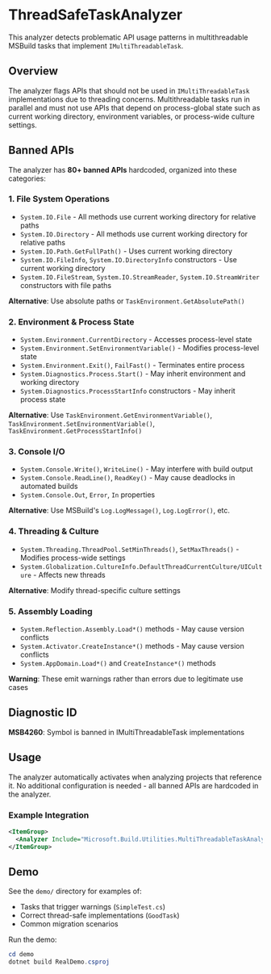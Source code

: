 # ThreadSafeTaskAnalyzer

This analyzer detects problematic API usage patterns in multithreadable MSBuild tasks that implement `IMultiThreadableTask`.

## Overview

The analyzer flags APIs that should not be used in `IMultiThreadableTask` implementations due to threading concerns. Multithreadable tasks run in parallel and must not use APIs that depend on process-global state such as current working directory, environment variables, or process-wide culture settings.

## Banned APIs

The analyzer has **80+ banned APIs** hardcoded, organized into these categories:

### 1. File System Operations
- `System.IO.File` - All methods use current working directory for relative paths
- `System.IO.Directory` - All methods use current working directory for relative paths
- `System.IO.Path.GetFullPath()` - Uses current working directory
- `System.IO.FileInfo`, `System.IO.DirectoryInfo` constructors - Use current working directory
- `System.IO.FileStream`, `System.IO.StreamReader`, `System.IO.StreamWriter` constructors with file paths

**Alternative**: Use absolute paths or `TaskEnvironment.GetAbsolutePath()`

### 2. Environment & Process State
- `System.Environment.CurrentDirectory` - Accesses process-level state
- `System.Environment.SetEnvironmentVariable()` - Modifies process-level state  
- `System.Environment.Exit()`, `FailFast()` - Terminates entire process
- `System.Diagnostics.Process.Start()` - May inherit environment and working directory
- `System.Diagnostics.ProcessStartInfo` constructors - May inherit process state

**Alternative**: Use `TaskEnvironment.GetEnvironmentVariable()`, `TaskEnvironment.SetEnvironmentVariable()`, `TaskEnvironment.GetProcessStartInfo()`

### 3. Console I/O
- `System.Console.Write()`, `WriteLine()` - May interfere with build output
- `System.Console.ReadLine()`, `ReadKey()` - May cause deadlocks in automated builds
- `System.Console.Out`, `Error`, `In` properties

**Alternative**: Use MSBuild's `Log.LogMessage()`, `Log.LogError()`, etc.

### 4. Threading & Culture
- `System.Threading.ThreadPool.SetMinThreads()`, `SetMaxThreads()` - Modifies process-wide settings
- `System.Globalization.CultureInfo.DefaultThreadCurrentCulture/UICulture` - Affects new threads

**Alternative**: Modify thread-specific culture settings

### 5. Assembly Loading
- `System.Reflection.Assembly.Load*()` methods - May cause version conflicts
- `System.Activator.CreateInstance*()` methods - May cause version conflicts
- `System.AppDomain.Load*()` and `CreateInstance*()` methods

**Warning**: These emit warnings rather than errors due to legitimate use cases

## Diagnostic ID

**MSB4260**: Symbol is banned in IMultiThreadableTask implementations

## Usage

The analyzer automatically activates when analyzing projects that reference it. No additional configuration is needed - all banned APIs are hardcoded in the analyzer.

### Example Integration

```xml
<ItemGroup>
  <Analyzer Include="Microsoft.Build.Utilities.MultiThreadableTaskAnalyzer.dll" />
</ItemGroup>
```

## Demo

See the `demo/` directory for examples of:
- Tasks that trigger warnings (`SimpleTest.cs`)
- Correct thread-safe implementations (`GoodTask`)
- Common migration scenarios

Run the demo:
```powershell
cd demo
dotnet build RealDemo.csproj
```
